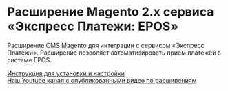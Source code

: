 ﻿# Расширение Magento 2.x сервиса «Экспресс Платежи: EPOS» 
<p>Расширение CMS Magento для интеграции с сервисом «Экспресс Платежи». Расширение позволяет автоматизировать прием платежей в системе EPOS.</p>
 <a href="https://express-pay.by/cms-extensions/magento2">Инструкция для установки и настройки</a><br/>
 <a href="https://www.youtube.com/c/express-pay-by">Наш Youtube канал с опубликованными видео по расширениям</a>
